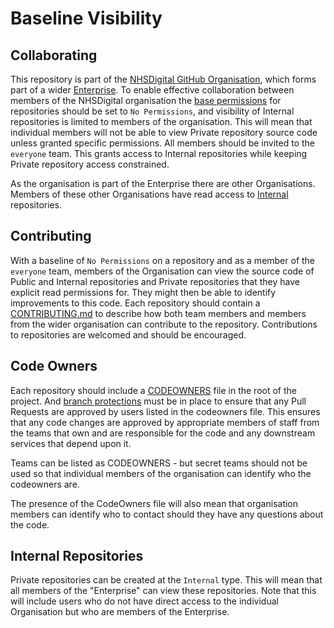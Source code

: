 # Baseline Visibility

## Collaborating

This repository is part of the [NHSDigital GitHub Organisation](https://github.com/NHSDigital), which forms part of a wider [Enterprise](https://docs.github.com/en/enterprise-cloud@latest/admin/overview/about-github-for-enterprises). To enable effective collaboration between members of the NHSDigital organisation the [base permissions](https://docs.github.com/en/organizations/managing-user-access-to-your-organizations-repositories/managing-repository-roles/setting-base-permissions-for-an-organization) for repositories should be set to `No Permissions`, and visibility of Internal repositories is limited to members of the organisation. This will mean that individual members will not be able to view Private repository source code  unless granted specific permissions. All members should be invited to the `everyone` team. This grants access to Internal repositories while keeping Private repository access constrained.

As the organisation is part of the Enterprise there are other Organisations. Members of these other Organisations have read access to [Internal](./baseline-visibility.md#internal-repositories) repositories.

## Contributing

With a baseline of `No Permissions` on a repository and as a member of the `everyone` team, members of the Organisation can view the source code of Public and Internal repositories and Private repositories that they have explicit read permissions for. They might then be able to identify improvements to this code. Each repository should contain a [CONTRIBUTING.md](../CONTRIBUTING.md) to describe how both team members and members from the wider organisation can contribute to the repository. Contributions to repositories are welcomed and should be encouraged.

## Code Owners

Each repository should include a [CODEOWNERS](https://docs.github.com/en/repositories/managing-your-repositorys-settings-and-features/customizing-your-repository/about-code-owners) file in the root of the project. And [branch protections](https://docs.github.com/en/repositories/managing-your-repositorys-settings-and-features/customizing-your-repository/about-code-owners) must be in place to ensure that any Pull Requests are approved by users listed in the codeowners file. This ensures that any code changes are approved by appropriate members of staff from the teams that own and are responsible for the code and any downstream services that depend upon it.

Teams can be listed as CODEOWNERS - but secret teams should not be used so that individual members of the organisation can identify who the codeowners are.

The presence of the CodeOwners file will also mean that organisation members can identify who to contact should they have any questions about the code.

## Internal Repositories

Private repositories can be created at the `Internal` type. This will mean that all members of the "Enterprise" can view these repositories. Note that this will include users who do not have direct access to the individual Organisation but who are members of the Enterprise.
